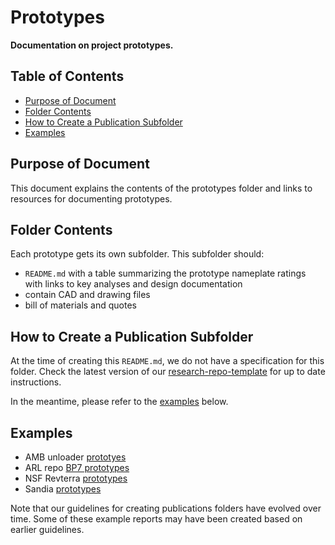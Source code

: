 # Prototypes <!-- omit from toc -->

**Documentation on project prototypes.**

## Table of Contents <!-- omit from toc -->

- [Purpose of Document](#purpose-of-document)
- [Folder Contents](#folder-contents)
- [How to Create a Publication Subfolder](#how-to-create-a-publication-subfolder)
- [Examples](#examples)

## Purpose of Document

This document explains the contents of the prototypes folder and links to resources for documenting prototypes.

## Folder Contents

Each prototype gets its own subfolder. This subfolder should:

- `README.md` with a table summarizing the prototype nameplate ratings with links to key analyses and design documentation
- contain CAD and drawing files
- bill of materials and quotes

## How to Create a Publication Subfolder

At the time of creating this `README.md`, we do not have a specification for this folder. Check the latest version of our [research-repo-template](https://github.com/Severson-Group/research-repo-template/tree/main/prototypes) for up to date instructions.

In the meantime, please refer to the [examples](#examples) below.

## Examples

- AMB unloader [prototyes](https://github.com/Severson-Group/amb_unloader/tree/main/prototypes/)
- ARL repo [BP7 prototypes](https://github.com/Severson-Group/ARL-eturbo/tree/main/BP7)
- NSF Revterra [prototypes](https://github.com/Severson-Group/revterra-nsf-sttr/tree/main/Prototypes)
- Sandia [prototypes](https://github.com/Severson-Group/sandia_sco2/tree/main/Prototypes)

Note that our guidelines for creating publications folders have evolved over time. Some of these example reports may have been created based on earlier guidelines.
